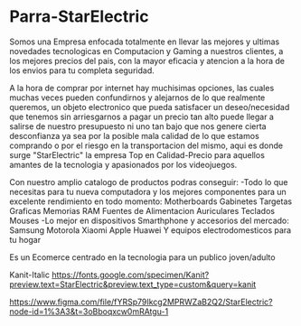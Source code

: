 # Parra-StarElectric

Somos una Empresa enfocada totalmente en llevar las mejores y ultimas novedades tecnologicas en Computacion y Gaming a nuestros clientes, a los mejores precios del pais, con la mayor eficacia y atencion a la hora de los envios para tu completa seguridad.

A la hora de comprar por internet hay muchisimas opciones, las cuales muchas veces pueden confundirnos y alejarnos de lo que realmente queremos, un objeto electronico que pueda satisfacer un deseo/necesidad que tenemos sin arriesgarnos a pagar un precio tan alto puede llegar a salirse de nuestro presupuesto ni uno tan bajo que nos genere cierta desconfianza ya sea por la posible mala calidad de lo que estamos comprando o por el riesgo en la transportacion del mismo, aqui es donde surge "StarElectric" la empresa Top en Calidad-Precio
para aquellos amantes de la tecnologia y apasionados por los videojuegos.

Con nuestro amplio catalogo de productos podras conseguir:
-Todo lo que necesitas para tu nueva computadora y los mejores componentes para un excelente rendimiento en todo momento:
Motherboards
Gabinetes
Targetas Graficas
Memorias RAM
Fuentes de Alimentacion
Auriculares
Teclados
Mouses
-Lo mejor en dispositivos Smarthphone y accesorios del mercado:
Samsung
Motorola
Xiaomi
Apple
Huawei
Y equipos electrodomesticos para tu hogar 

Es un Ecomerce centrado en la tecnologia para un publico joven/adulto

Kanit-Italic
https://fonts.google.com/specimen/Kanit?preview.text=StarElectric&preview.text_type=custom&query=kanit


<palette>
<color name='StarElectric2-1' rgb='EABE3F' r='234' g='190' b='63' />
<color name='StarElectric2-2' rgb='272727' r='39' g='39' b='39' />
<color name='StarElectric2-3' rgb='A3A3A3' r='163' g='163' b='163' />
<color name='StarElectric2-4' rgb='2E58FF' r='46' g='88' b='255' />
<color name='StarElectric2-5' rgb='BD00FF' r='189' g='0' b='255' />
</palette>

https://www.figma.com/file/fYRSp79Ikcg2MPRWZaB2Q2/StarElectric?node-id=1%3A3&t=3oBboqxcw0mRAtgu-1
